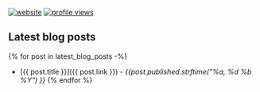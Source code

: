 [![website](https://img.shields.io/badge/priyavr.at-grey?logo=rss)](https://priyavr.at)
[![profile views](https://komarev.com/ghpvc/?username=priyavrat-misra)](https://priyavr.at)
## Latest blog posts

{% for post in latest_blog_posts -%}
- [{{ post.title }}]({{ post.link }}) - *{{post.published.strftime("%a, %d %b %Y") }}*
{% endfor %}
